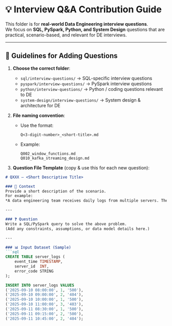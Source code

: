 # 💡 Interview Q&A Contribution Guide

This folder is for **real-world Data Engineering interview questions**.  
We focus on **SQL, PySpark, Python, and System Design** questions that are practical, scenario-based, and relevant for DE interviews.

---

## 📌 Guidelines for Adding Questions

1. **Choose the correct folder**:
   - `sql/interview-questions/` → SQL-specific interview questions  
   - `pyspark/interview-questions/` → PySpark interview questions  
   - `python/interview-questions/` → Python / coding questions relevant to DE  
   - `system-design/interview-questions/` → System design & architecture for DE  

2. **File naming convention**:
   - Use the format:  
     ```
     Q<3-digit-number>_<short-title>.md
     ```
   - Example:  
     ```
     Q002_window_functions.md
     Q010_kafka_streaming_design.md
     ```

3. **Question File Template** (copy & use this for each new question):

```markdown
# QXXX — <Short Descriptive Title>

### 📖 Context
Provide a short description of the scenario.  
For example:  
*A data engineering team receives daily logs from multiple servers. They need to find the top 3 error codes per day.*

---

### ❓ Question
Write a SQL/PySpark query to solve the above problem.  
(Add any constraints, assumptions, or data model details here.)

---

### 📊 Input Dataset (Sample)
```sql
CREATE TABLE server_logs (
    event_time TIMESTAMP,
    server_id  INT,
    error_code STRING
);

INSERT INTO server_logs VALUES
('2025-09-10 08:00:00', 1, '500'),
('2025-09-10 09:00:00', 2, '404'),
('2025-09-10 10:00:00', 1, '500'),
('2025-09-10 11:00:00', 3, '403'),
('2025-09-11 08:30:00', 1, '500'),
('2025-09-11 09:15:00', 2, '500'),
('2025-09-11 10:45:00', 2, '404');

